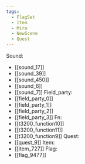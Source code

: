 ```yaml
---
tags:
  - FlagSet
  - Item
  - Mira
  - NewScene
  - Quest
---
```

Sound:
- [[sound_17]]
- [[sound_39]]
- [[sound_450]]
- [[sound_6]]
- [[sound_7]]
Field_party:
- [[field_party_0]]
- [[field_party_1]]
- [[field_party_2]]
- [[field_party_3]]
Fn:
- [[t3200_function10]]
- [[t3200_function11]]
- [[t3200_function9]]
Quest:
- [[quest_9]]
Item:
- [[item_727]]
Flag:
- [[flag_9477]]
